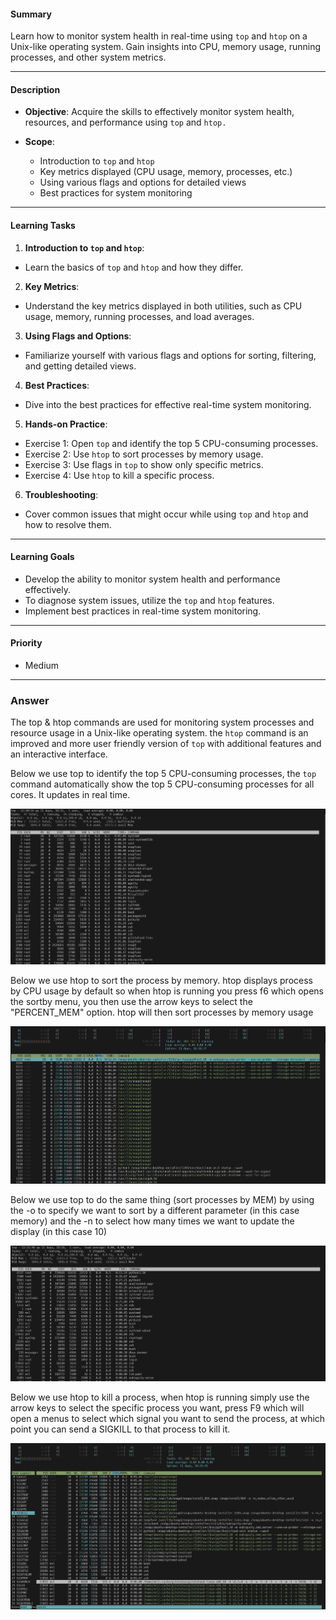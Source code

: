 #### Summary

Learn how to monitor system health in real-time using `top` and `htop` on a Unix-like operating system. Gain insights into CPU, memory usage, running processes, and other system metrics.

---

#### Description

- **Objective**: Acquire the skills to effectively monitor system health, resources, and performance using `top` and `htop.`
  
- **Scope**: 
  - Introduction to `top` and `htop`
  - Key metrics displayed (CPU usage, memory, processes, etc.)
  - Using various flags and options for detailed views
  - Best practices for system monitoring
  
---

#### Learning Tasks

1. **Introduction to `top` and `htop`**: 
  - Learn the basics of `top` and `htop` and how they differ.
  
2. **Key Metrics**: 
  - Understand the key metrics displayed in both utilities, such as CPU usage, memory, running processes, and load averages.
  
3. **Using Flags and Options**: 
  - Familiarize yourself with various flags and options for sorting, filtering, and getting detailed views.
  
4. **Best Practices**: 
  - Dive into the best practices for effective real-time system monitoring.
  
5. **Hands-on Practice**: 
  - Exercise 1: Open `top` and identify the top 5 CPU-consuming processes.
  - Exercise 2: Use `htop` to sort processes by memory usage.
  - Exercise 3: Use flags in `top` to show only specific metrics.
  - Exercise 4: Use `htop` to kill a specific process.
  
6. **Troubleshooting**: 
  - Cover common issues that might occur while using `top` and `htop` and how to resolve them.

---

#### Learning Goals

- Develop the ability to monitor system health and performance effectively.
- To diagnose system issues, utilize the `top` and `htop` features.
- Implement best practices in real-time system monitoring.

---

#### Priority

- Medium

***
### Answer

The top & htop commands are used for monitoring system processes and resource usage in a Unix-like operating system. the `htop` command is an improved and more user friendly version of `top` with additional features and an interactive interface. 

Below we use top to identify the top 5 CPU-consuming processes, the `top` command automatically show the top 5 CPU-consuming processes for all cores. It updates in real time. 



![Image](../images/top.PNG)


Below we use htop to sort the process by memory. htop displays process by CPU usage by default so when htop is running you press f6 which opens the sortby menu, you then use the arrow keys to select the "PERCENT_MEM" option. htop will then sort processes by memory usage



![Image](../images/htop.PNG)


Below we use top to do the same thing (sort processes by MEM) by using the -o to specify we want to sort by a different parameter (in this case memory) and the -n to select how many times we want to update the display (in this case 10)




![Image](../images/top2.PNG)



Below we use htop to kill a process, when htop is running simply use the arrow keys to select the specific process you want, press F9 which will open a menus to select which signal you want to send the process, at which point you can send a SIGKILL to that process to kill it.



![Image](../images/htop2.PNG)







